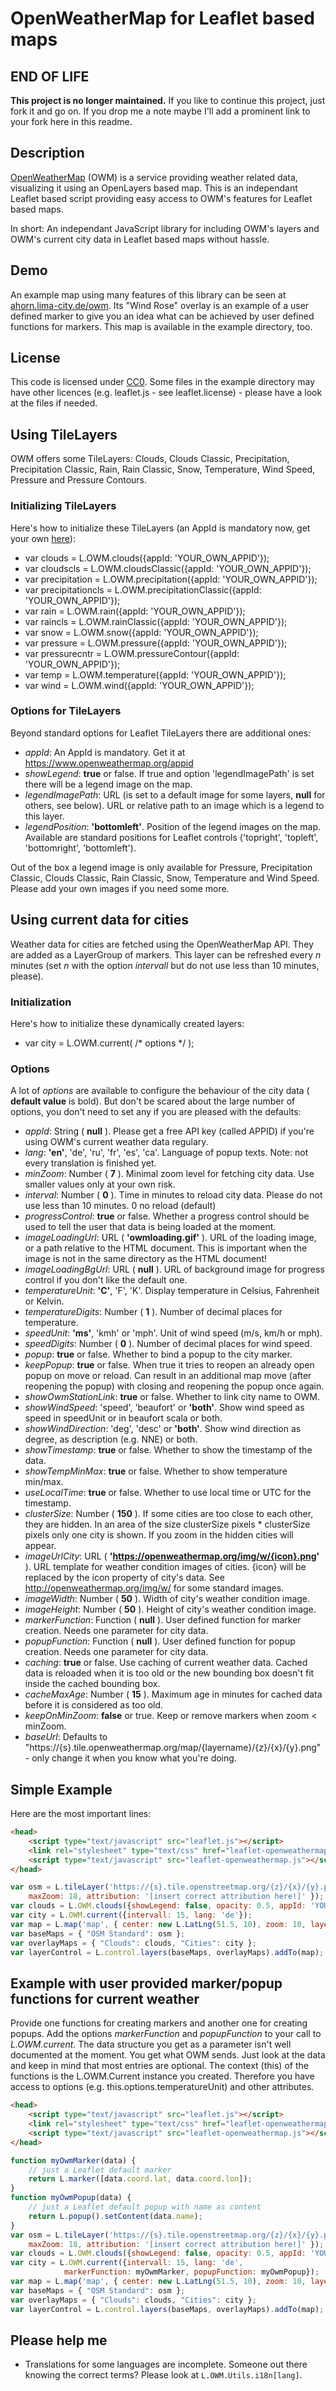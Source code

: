# OpenWeatherMap for Leaflet based maps

## END OF LIFE
**This project is no longer maintained.**
If you like to continue this project, just fork it and go on. If you drop me a note maybe I'll add a prominent link to your fork here in this readme.

## Description
[OpenWeatherMap](https://openweathermap.org/) (OWM) is a service providing weather related data, visualizing it using an OpenLayers based map. This is an independant Leaflet based script providing easy access to OWM's features for Leaflet based maps.

In short: An independant JavaScript library for including OWM's layers and OWM's current city data in Leaflet based maps without hassle.

## Demo

An example map using many features of this library can be seen at [ahorn.lima-city.de/owm](https://ahorn.lima-city.de/owm/).
Its "Wind Rose" overlay is an example of a user defined marker to give you an idea what can be achieved by user defined functions for markers.
This map is available in the example directory, too.

## License

This code is licensed under [CC0](https://creativecommons.org/publicdomain/zero/1.0/ "Creative Commons Zero - Public Domain").
Some files in the example directory may have other licences (e.g. leaflet.js - see leaflet.license) - please have a look at the files if needed.

## Using TileLayers

OWM offers some TileLayers: Clouds, Clouds Classic, Precipitation, Precipitation Classic, Rain, Rain Classic, Snow, Temperature, Wind Speed, Pressure and Pressure Contours.

### Initializing TileLayers

Here's how to initialize these TileLayers (an AppId is mandatory now, get your own [here](https://www.openweathermap.org/appid)):

* var clouds = L.OWM.clouds({appId: 'YOUR_OWN_APPID'});
* var cloudscls = L.OWM.cloudsClassic({appId: 'YOUR_OWN_APPID'});
* var precipitation = L.OWM.precipitation({appId: 'YOUR_OWN_APPID'});
* var precipitationcls = L.OWM.precipitationClassic({appId: 'YOUR_OWN_APPID'});
* var rain = L.OWM.rain({appId: 'YOUR_OWN_APPID'});
* var raincls = L.OWM.rainClassic({appId: 'YOUR_OWN_APPID'});
* var snow = L.OWM.snow({appId: 'YOUR_OWN_APPID'});
* var pressure = L.OWM.pressure({appId: 'YOUR_OWN_APPID'});
* var pressurecntr = L.OWM.pressureContour({appId: 'YOUR_OWN_APPID'});
* var temp = L.OWM.temperature({appId: 'YOUR_OWN_APPID'});
* var wind = L.OWM.wind({appId: 'YOUR_OWN_APPID'});

### Options for TileLayers

Beyond standard options for Leaflet TileLayers there are additional ones:

* *appId*: An AppId is mandatory. Get it at https://www.openweathermap.org/appid
* *showLegend*: **true** or false. If true and option 'legendImagePath' is set there will be a legend image on the map.
* *legendImagePath*: URL (is set to a default image for some layers, **null** for others, see below). URL or relative path to an image which is a legend to this layer.
* *legendPosition*: **'bottomleft'**. Position of the legend images on the map. Available are standard positions for Leaflet controls ('topright', 'topleft', 'bottomright', 'bottomleft').

Out of the box a legend image is only available for Pressure, Precipitation Classic, Clouds Classic, Rain Classic, Snow, Temperature and Wind Speed. Please add your own images if you need some more.

## Using current data for cities

Weather data for cities are fetched using the OpenWeatherMap API. They are added as a LayerGroup of markers. This layer can be refreshed every *n* minutes (set *n* with the option *intervall* but do not use less than 10 minutes, please).

### Initialization

Here's how to initialize these dynamically created layers:

* var city = L.OWM.current( /* options */ );

### Options

A lot of *options* are available to configure the behaviour of the city data ( **default value** is bold). But don't be scared about the large number of options, you don't need to set any if you are pleased with the defaults:

* *appId*: String ( **null** ). Please get a free API key (called APPID) if you're using OWM's current weather data regulary.
* *lang*: **'en'**, 'de', 'ru', 'fr', 'es', 'ca'. Language of popup texts. Note: not every translation is finished yet.
* *minZoom*: Number ( **7** ). Minimal zoom level for fetching city data. Use smaller values only at your own risk.
* *interval*: Number ( **0** ). Time in minutes to reload city data. Please do not use less than 10 minutes. 0 no reload (default)
* *progressControl*: **true** or false. Whether a progress control should be used to tell the user that data is being loaded at the moment.
* *imageLoadingUrl*: URL ( **'owmloading.gif'** ). URL of the loading image, or a path relative to the HTML document. This is important when the image is not in the same directory as the HTML document!
* *imageLoadingBgUrl*: URL ( **null** ). URL of background image for progress control if you don't like the default one.
* *temperatureUnit*: **'C'**, 'F', 'K'. Display temperature in Celsius, Fahrenheit or Kelvin.
* *temperatureDigits*: Number ( **1** ). Number of decimal places for temperature.
* *speedUnit*: **'ms'**, 'kmh' or 'mph'. Unit of wind speed (m/s, km/h or mph).
* *speedDigits*: Number ( **0** ). Number of decimal places for wind speed.
* *popup*: **true** or false. Whether to bind a popup to the city marker.
* *keepPopup*: **true** or false. When true it tries to reopen an already open popup on move or reload. Can result in an additional map move (after reopening the popup) with closing and reopening the popup once again.
* *showOwmStationLink*: **true** or false. Whether to link city name to OWM.
* *showWindSpeed*: 'speed', 'beaufort' or **'both'**. Show wind speed as speed in speedUnit or in beaufort scala or both.
* *showWindDirection*: 'deg', 'desc' or **'both'**. Show wind direction as degree, as description (e.g. NNE) or both.
* *showTimestamp*: **true** or false. Whether to show the timestamp of the data.
* *showTempMinMax*: **true** or false. Whether to show temperature min/max.
* *useLocalTime*: **true** or false. Whether to use local time or UTC for the timestamp.
* *clusterSize*: Number ( **150** ). If some cities are too close to each other, they are hidden. In an area of the size clusterSize pixels * clusterSize pixels only one city is shown. If you zoom in the hidden cities will appear.
* *imageUrlCity*: URL ( **'https://openweathermap.org/img/w/{icon}.png'** ). URL template for weather condition images of cities. {icon} will be replaced by the icon property of city's data. See http://openweathermap.org/img/w/ for some standard images.
* *imageWidth*: Number ( **50** ). Width of city's weather condition image.
* *imageHeight*: Number ( **50** ). Height of city's weather condition image.
* *markerFunction*: Function ( **null** ). User defined function for marker creation. Needs one parameter for city data.
* *popupFunction*: Function ( **null** ). User defined function for popup creation. Needs one parameter for city data.
* *caching*: **true** or false. Use caching of current weather data. Cached data is reloaded when it is too old or the new bounding box doesn't fit inside the cached bounding box.
* *cacheMaxAge*: Number ( **15** ). Maximum age in minutes for cached data before it is considered as too old.
* *keepOnMinZoom*: **false** or true. Keep or remove markers when zoom < minZoom.
* *baseUrl*: Defaults to "https://{s}.tile.openweathermap.org/map/{layername}/{z}/{x}/{y}.png" - only change it when you know what you're doing.

## Simple Example 

Here are the most important lines:

```html
<head>
	<script type="text/javascript" src="leaflet.js"></script>
	<link rel="stylesheet" type="text/css" href="leaflet-openweathermap.css" />
	<script type="text/javascript" src="leaflet-openweathermap.js"></script>
</head>
```

```js
var osm = L.tileLayer('https://{s}.tile.openstreetmap.org/{z}/{x}/{y}.png', {
	maxZoom: 18, attribution: '[insert correct attribution here!]' });
var clouds = L.OWM.clouds({showLegend: false, opacity: 0.5, appId: 'YOUR_OWN_APPID'});
var city = L.OWM.current({intervall: 15, lang: 'de'});
var map = L.map('map', { center: new L.LatLng(51.5, 10), zoom: 10, layers: [osm] });
var baseMaps = { "OSM Standard": osm };
var overlayMaps = { "Clouds": clouds, "Cities": city };
var layerControl = L.control.layers(baseMaps, overlayMaps).addTo(map);
```

## Example with user provided marker/popup functions for current weather

Provide one functions for creating markers and another one for creating popups.
Add the options *markerFunction* and *popupFunction* to your call to *L.OWM.current*.
The data structure you get as a parameter isn't well documented at the moment. You
get what OWM sends. Just look at the data and keep in mind that most entries are optional.
The context (this) of the functions is the L.OWM.Current instance you created. Therefore
you have access to options (e.g. this.options.temperatureUnit) and other attributes.

```html
<head>
	<script type="text/javascript" src="leaflet.js"></script>
	<link rel="stylesheet" type="text/css" href="leaflet-openweathermap.css" />
	<script type="text/javascript" src="leaflet-openweathermap.js"></script>
</head>
```

```js
function myOwmMarker(data) {
	// just a Leaflet default marker
	return L.marker([data.coord.lat, data.coord.lon]);
}
function myOwmPopup(data) {
	// just a Leaflet default popup with name as content
	return L.popup().setContent(data.name);
}
var osm = L.tileLayer('https://{s}.tile.openstreetmap.org/{z}/{x}/{y}.png', {
	maxZoom: 18, attribution: '[insert correct attribution here!]' });
var clouds = L.OWM.clouds({showLegend: false, opacity: 0.5, appId: 'YOUR_OWN_APPID'});
var city = L.OWM.current({intervall: 15, lang: 'de',
			markerFunction: myOwmMarker, popupFunction: myOwmPopup});
var map = L.map('map', { center: new L.LatLng(51.5, 10), zoom: 10, layers: [osm] });
var baseMaps = { "OSM Standard": osm };
var overlayMaps = { "Clouds": clouds, "Cities": city };
var layerControl = L.control.layers(baseMaps, overlayMaps).addTo(map);
```


## Please help me

* Translations for some languages are incomplete. Someone out there knowing the correct terms? Please look at `L.OWM.Utils.i18n[lang]`.
